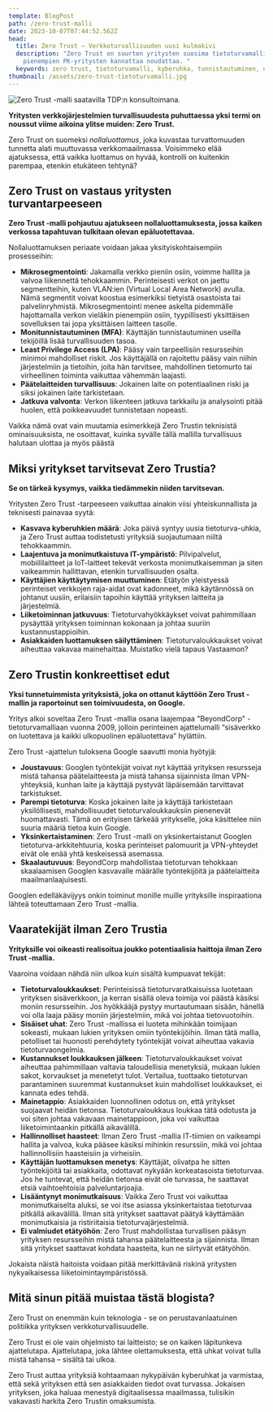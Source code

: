 ```yaml
---
template: BlogPost
path: /zero-trust-malli
date: 2023-10-07T07:44:52.562Z
head:
  title: Zero Trust – Verkkoturvallisuuden uusi kulmakivi
  description: "Zero Trust on suurten yritysten suosima tietoturvamalli, jota myös
    pienempien PK-yritysten kannattaa noudattaa. "
  keywords: zero trust, tietoturvamalli, kyberuhka, tunnistautuminen, nollaluottamus
thumbnail: /assets/zero-trust-tietoturvamalli.jpg
---
```

![Zero Trust -malli saatavilla TDP:n konsultoimana.](/assets/zero-trust-tietoturvamalli.jpg)

**Yritysten verkkojärjestelmien turvallisuudesta puhuttaessa yksi termi on noussut viime aikoina ylitse muiden: Zero Trust.** 

Zero Trust on suomeksi *nollaluottamus*, joka kuvastaa turvattomuuden tunnetta alati muuttuvassa verkkomaailmassa. Voisimmeko elää ajatuksessa, että vaikka luottamus on hyvää, kontrolli on kuitenkin parempaa, etenkin etukäteen tehtynä?

## Zero Trust on vastaus yritysten turvantarpeeseen

**Zero Trust -malli pohjautuu ajatukseen nollaluottamuksesta, jossa kaiken verkossa tapahtuvan tulkitaan olevan epäluotettavaa.** 

Nollaluottamuksen periaate voidaan jakaa yksityiskohtaisempiin prosesseihin:

* **Mikrosegmentointi**: Jakamalla verkko pieniin osiin, voimme hallita ja valvoa liikennettä tehokkaammin. Perinteisesti verkot on jaettu segmentteihin, kuten VLAN:ien (Virtual Local Area Network) avulla. Nämä segmentit voivat koostua esimerkiksi tietyistä osastoista tai palvelinryhmistä. Mikrosegmentointi menee askelta pidemmälle hajottamalla verkon vieläkin pienempiin osiin, tyypillisesti yksittäisen sovelluksen tai jopa yksittäisen laitteen tasolle.
* **Monitunnistautuminen (MFA)**: Käyttäjän tunnistautuminen useilla tekijöillä lisää turvallisuuden tasoa.
* **Least Privilege Access (LPA)**: Pääsy vain tarpeellisiin resursseihin minimoi mahdolliset riskit. Jos käyttäjällä on rajoitettu pääsy vain niihin järjestelmiin ja tietoihin, joita hän tarvitsee, mahdollinen tietomurto tai virheellinen toiminta vaikuttaa vähemmän laajasti.
* **Päätelaitteiden turvallisuus**: Jokainen laite on potentiaalinen riski ja siksi jokainen laite tarkistetaan.
* **Jatkuva valvonta**: Verkon liikenteen jatkuva tarkkailu ja analysointi pitää huolen, että poikkeavuudet tunnistetaan nopeasti.

Vaikka nämä ovat vain muutamia esimerkkejä Zero Trustin teknisistä ominaisuuksista, ne osoittavat, kuinka syvälle tällä mallilla turvallisuus halutaan ulottaa ja myös päästä

## Miksi yritykset tarvitsevat Zero Trustia?

**Se on tärkeä kysymys, vaikka tiedämmekin niiden tarvitsevan.** 

Yritysten Zero Trust -tarpeeseen vaikuttaa ainakin viisi yhteiskunnallista ja teknisesti painavaa syytä: 

* **Kasvava kyberuhkien määrä**: Joka päivä syntyy uusia tietoturva-uhkia, ja Zero Trust auttaa todistetusti yrityksiä suojautumaan niiltä tehokkaammin.
* **Laajentuva ja monimutkaistuva IT-ympäristö**: Pilvipalvelut, mobiililaitteet ja IoT-laitteet tekevät verkosta monimutkaisemman ja siten vaikeammin hallittavan, etenkin turvallisuuden osalta.
* **Käyttäjien käyttäytymisen muuttuminen**: Etätyön yleistyessä perinteiset verkkojen raja-aidat ovat kadonneet, mikä käytännössä on johtanut uusiin, erilaisiin tapoihin käyttää yrityksen laitteita ja järjestelmiä.
* **Liiketoiminnan jatkuvuus**: Tietoturvahyökkäykset voivat pahimmillaan pysäyttää yrityksen toiminnan kokonaan ja johtaa suuriin kustannustappioihin.
* **Asiakkaiden luottamuksen säilyttäminen**: Tietoturvaloukkaukset voivat aiheuttaa vakavaa mainehaittaa. Muistatko vielä tapaus Vastaamon?

## Zero Trustin konkreettiset edut

**Yksi tunnetuimmista yrityksistä, joka on ottanut käyttöön Zero Trust -mallin ja raportoinut sen toimivuudesta, on Google.** 

Yritys alkoi soveltaa Zero Trust -mallia osana laajempaa "BeyondCorp" -tietoturvamalliaan vuonna 2009, jolloin perinteinen ajattelumalli “sisäverkko on luotettava ja kaikki ulkopuolinen epäluotettava” hylättiin. 

Zero Trust -ajattelun tuloksena Google saavutti monia hyötyjä:

* **Joustavuus**: Googlen työntekijät voivat nyt käyttää yrityksen resursseja mistä tahansa päätelaitteesta ja mistä tahansa sijainnista ilman VPN-yhteyksiä, kunhan laite ja käyttäjä pystyvät läpäisemään tarvittavat tarkistukset.
* **Parempi tietoturva**: Koska jokainen laite ja käyttäjä tarkistetaan yksilöllisesti, mahdollisuudet tietoturvaloukkauksiin pienenevät huomattavasti. Tämä on erityisen tärkeää yritykselle, joka käsittelee niin suuria määriä tietoa kuin Google.
* **Yksinkertaistaminen**: Zero Trust -malli on yksinkertaistanut Googlen tietoturva-arkkitehtuuria, koska perinteiset palomuurit ja VPN-yhteydet eivät ole enää yhtä keskeisessä asemassa.
* **Skaalautuvuus**: BeyondCorp mahdollistaa tietoturvan tehokkaan skaalaamisen Googlen kasvavalle määrälle työntekijöitä ja päätelaitteita maailmanlaajuisesti.

Googlen edelläkävijyys onkin toiminut monille muille yrityksille inspiraationa lähteä toteuttamaan Zero Trust -mallia.

## Vaaratekijät ilman Zero Trustia

**Yrityksille voi oikeasti realisoitua joukko potentiaalisia haittoja ilman Zero Trust -mallia.**

Vaaroina voidaan nähdä niin ulkoa kuin sisältä kumpuavat tekijät:

* **Tietoturvaloukkaukset**: Perinteisissä tietoturvaratkaisuissa luotetaan yrityksen sisäverkkoon, ja kerran sisällä oleva toimija voi päästä käsiksi moniin resursseihin. Jos hyökkääjä pystyy murtautumaan sisään, hänellä voi olla laaja pääsy moniin järjestelmiin, mikä voi johtaa tietovuotoihin.
* **Sisäiset uhat**: Zero Trust -mallissa ei luoteta mihinkään toimijaan sokeasti, mukaan lukien yrityksen omiin työntekijöihin. Ilman tätä mallia, petolliset tai huonosti perehdytety työntekijät voivat aiheuttaa vakavia tietoturvaongelmia.
* **Kustannukset loukkauksen jälkeen**: Tietoturvaloukkaukset voivat aiheuttaa pahimmillaan valtavia taloudellisia menetyksiä, mukaan lukien sakot, korvaukset ja menetetyt tulot. Vertailua, tuottaako tietoturvan parantaminen suuremmat kustannukset kuin mahdolliset loukkaukset, ei kannata edes tehdä.
* **Mainetappio**: Asiakkaiden luonnollinen odotus on, että yritykset suojaavat heidän tietonsa. Tietoturvaloukkaus loukkaa tätä odotusta ja voi siten johtaa vakavaan mainetappioon, joka voi vaikuttaa liiketoimintaankin pitkällä aikavälillä.
* **Hallinnolliset haasteet**: Ilman Zero Trust -mallia IT-tiimien on vaikeampi hallita ja valvoa, kuka pääsee käsiksi mihinkin resurssiin, mikä voi johtaa hallinnollisiin haasteisiin ja virheisiin.
* **Käyttäjän luottamuksen menetys**: Käyttäjät, olivatpa he sitten työntekijöitä tai asiakkaita, odottavat nykyään korkeatasoista tietoturvaa. Jos he tuntevat, että heidän tietonsa eivät ole turvassa, he saattavat etsiä vaihtoehtoisia palveluntarjoajia.
* **Lisääntynyt monimutkaisuus**: Vaikka Zero Trust voi vaikuttaa monimutkaiselta aluksi, se voi itse asiassa yksinkertaistaa tietoturvaa pitkällä aikavälillä. Ilman sitä yritykset saattavat päätyä käyttämään monimutkaisia ja ristiriitaisia tietoturvajärjestelmiä.
* **Ei valmiudet etätyöhön**: Zero Trust mahdollistaa turvallisen pääsyn yrityksen resursseihin mistä tahansa päätelaitteesta ja sijainnista. Ilman sitä yritykset saattavat kohdata haasteita, kun ne siirtyvät etätyöhön.

Jokaista näistä haitoista voidaan pitää merkittävänä riskinä yritysten nykyaikaisessa liiketoimintaympäristössä.

## Mitä sinun pitää muistaa tästä blogista?

Zero Trust on enemmän kuin teknologia - se on perustavanlaatuinen politiikka yrityksen verkkoturvallisuudelle.

Zero Trust ei ole vain ohjelmisto tai laitteisto; se on kaiken läpitunkeva ajattelutapa. Ajattelutapa, joka lähtee olettamuksesta, että uhkat voivat tulla mistä tahansa – sisältä tai ulkoa. 

Zero Trust auttaa yrityksiä kohtaamaan nykypäivän kyberuhkat ja varmistaa, että sekä yrityksen että sen asiakkaiden tiedot ovat turvassa. Jokaisen yrityksen, joka haluaa menestyä digitaalisessa maailmassa, tulisikin vakavasti harkita Zero Trustin omaksumista.